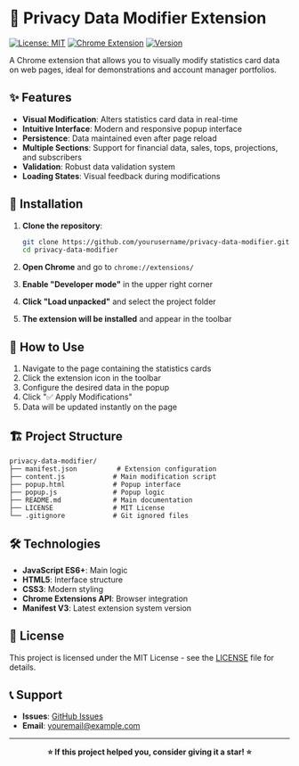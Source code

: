 # 🔄 Privacy Data Modifier Extension

[![License: MIT](https://img.shields.io/badge/License-MIT-yellow.svg)](https://opensource.org/licenses/MIT)
[![Chrome Extension](https://img.shields.io/badge/Chrome-Extension-blue.svg)](https://chrome.google.com/webstore)
[![Version](https://img.shields.io/badge/version-1.0.0-green.svg)](https://github.com/yourusername/privacy-data-modifier)

A Chrome extension that allows you to visually modify statistics card data on web pages, ideal for demonstrations and account manager portfolios.

## ✨ Features

- **Visual Modification**: Alters statistics card data in real-time
- **Intuitive Interface**: Modern and responsive popup interface
- **Persistence**: Data maintained even after page reload
- **Multiple Sections**: Support for financial data, sales, tops, projections, and subscribers
- **Validation**: Robust data validation system
- **Loading States**: Visual feedback during modifications

## 🚀 Installation

1. **Clone the repository**:
   ```bash
   git clone https://github.com/yourusername/privacy-data-modifier.git
   cd privacy-data-modifier
   ```

2. **Open Chrome** and go to `chrome://extensions/`

3. **Enable "Developer mode"** in the upper right corner

4. **Click "Load unpacked"** and select the project folder

5. **The extension will be installed** and appear in the toolbar

## 📖 How to Use

1. Navigate to the page containing the statistics cards
2. Click the extension icon in the toolbar
3. Configure the desired data in the popup
4. Click "✅ Apply Modifications"
5. Data will be updated instantly on the page

## 🏗️ Project Structure

```
privacy-data-modifier/
├── manifest.json          # Extension configuration
├── content.js            # Main modification script
├── popup.html            # Popup interface
├── popup.js              # Popup logic
├── README.md             # Main documentation
├── LICENSE               # MIT License
└── .gitignore            # Git ignored files
```

## 🛠️ Technologies

- **JavaScript ES6+**: Main logic
- **HTML5**: Interface structure
- **CSS3**: Modern styling
- **Chrome Extensions API**: Browser integration
- **Manifest V3**: Latest extension system version

## 📄 License

This project is licensed under the MIT License - see the [LICENSE](LICENSE) file for details.

## 📞 Support

- **Issues**: [GitHub Issues](https://github.com/yourusername/privacy-data-modifier/issues)
- **Email**: youremail@example.com

---

<div align="center">

**⭐ If this project helped you, consider giving it a star! ⭐**

</div>
